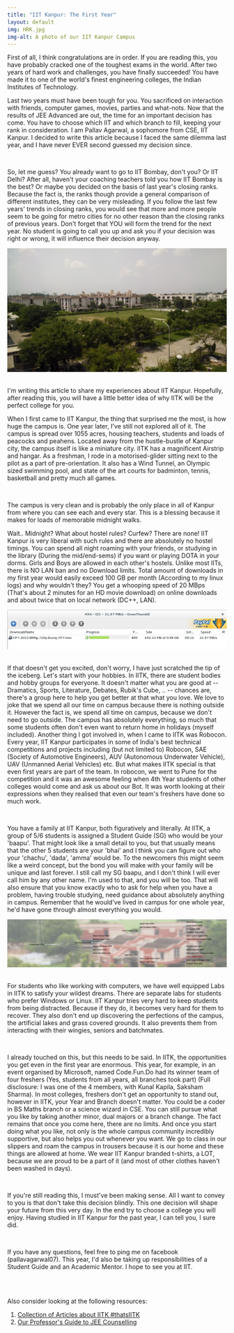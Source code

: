 ```yaml
---
title: "IIT Kanpur: The First Year"
layout: default
img: HRK.jpg
img-alt: A photo of our IIT Kanpur Campus
---
```

First of all, I think congratulations are in order. If you are reading this, you have probably cracked one of the toughest exams in the world. After two years of hard work and challenges, you have finally succeeded! You have made it to one of the world's finest engineering colleges, the Indian Institutes of Technology.


Last two years must have been tough for you. You sacrificed on interaction with friends, computer games, movies, parties and what-nots. Now that the results of JEE Advanced are out, the time for an important decision has come. You have to choose which IIT and which branch to fill, keeping your rank in consideration. I am Pallav Agarwal, a sophomore from CSE, IIT Kanpur. I decided to write this article because I faced the same dilemma last year, and I have never EVER second guessed my decision since.

<br>

So, let me guess? You already want to go to IIT Bombay, don't you? Or IIT Delhi? After all, haven't your coaching teachers told you how IIT Bombay is the best? Or maybe you decided on the basis of last year's closing ranks. Because the fact is, the ranks though provide a general comparison of different institutes, they can be very misleading. If you follow the last few years' trends in closing ranks, you would see that more and more people seem to be going for metro cities for no other reason than the closing ranks of previous years. Don't forget that YOU will form the trend for the next year. No student is going to call you up and ask you if your decision was right or wrong, it will influence their decision anyway.

<img src="/img/SkyView.jpg" alt="SkyView of IIT Kanpur Campus" class="img-responsive">
<br><br>

I'm writing this article to share my experiences about IIT Kanpur. Hopefully, after reading this, you will have a little better idea of why IITK will be the perfect college for you.

When I first came to IIT Kanpur, the thing that surprised me the most, is how huge the campus is. One year later, I've still not explored all of it. The campus is spread over 1055 acres, housing teachers, students and loads of peacocks and peahens. Located away from the hustle-bustle of Kanpur city, the campus itself is like a miniature city.
IITK has a magnificent Airstrip and hangar. As a freshman, I rode in a motorised-glider sitting next to the pilot as a part of pre-orientation. It also has a Wind Tunnel, an Olympic sized swimming pool, and state of the art courts for badminton, tennis, basketball and pretty much all games.

<br>

The campus is very clean and is probably the only place in all of Kanpur from where you can see each and every star. This is a blessing because it makes for loads of memorable midnight walks.


Wait.. Midnight? What about hostel rules? Curfew?
There are none! IIT Kanpur is very liberal with such rules and there are absolutely no hostel timings. You can spend all night roaming with your friends, or studying in the library (During the mid/end-sems) if you want or playing DOTA in your dorms. Girls and Boys are allowed in each other's hostels.
Unlike most IITs, there is NO LAN ban and no Download limits. Total amount of downloads in my first year would easily exceed 100 GB per month (According to my linux logs) and why wouldn't they? You get a whooping speed of 20 MBps (That's about 2 minutes for an HD movie download) on online downloads and about twice that on local network (DC++, LAN).

<img src="/img/Speedshot.png" alt="SkyView of IIT Kanpur Campus" class="img-responsive">
<br><br>


If that doesn't get you excited, don't worry, I have just scratched the tip of the iceberg. Let's start with your hobbies.
In IITK, there are student bodies and hobby groups for everyone. It doesn't matter what you are good at -- Dramatics, Sports, Literature, Debates, Rubik's Cube, .. -- chances are, there's a group here to help you get better at that what you love. We love to joke that we spend all our time on campus because there is nothing outside it. However the fact is, we spend all time on campus, because we don't need to go outside. The campus has absolutely everything, so much that some students often don't even want to return home in holidays (myself included).
Another thing I got involved in, when I came to IITK was Robocon. Every year, IIT Kanpur participates in some of India's best technical competitions and projects including (but not limited to)
Robocon, SAE (Society of Automotive Engineers), AUV (Autonomous Underwater Vehicle), UAV (Unmanned Aerial Vehicles) etc.
But what makes IITK special is that even first years are part of the team. In robocon, we went to Pune for the competition and it was an awesome feeling when 4th Year students of other colleges would come and ask us about our Bot. It was worth looking at their expressions when they realised that even our team's freshers have done so much work.

<br>



You have a family at IIT Kanpur, both figuratively and literally. At IITK, a group of 5/6 students is assigned a Student Guide (SG) who would be your 'baapu'. That might look like a small detail to you, but that usually means that the other 5 students are your 'bhai' and I think you can figure out who your 'chachu', 'dada', 'amma' would be. To the newcomers this might seem like a weird concept, but the bond you will make with your family will be unique and last forever. I still call my SG baapu, and I don't think I will ever call him by any other name. I'm used to that, and you will be too. That will also ensure that you know exactly who to ask for help when you have a problem, having trouble studying, need guidance about absolutely anything in campus. Remember that he would've lived in campus for one whole year, he'd have gone through almost everything you would.

<img src="/img/FamilyTree.png" alt="SkyView of IIT Kanpur Campus" class="img-responsive">
<br><br>


For students who like working with computers, we have well equipped Labs in IITK to satisfy your wildest dreams. There are separate labs for students who prefer Windows or Linux. IIT Kanpur tries very hard to keep students from being distracted. Because if they do, it becomes very hard for them to recover. They also don't end up discovering the perfections of the campus, the artificial lakes and grass covered grounds. It also prevents them from interacting with their wingies, seniors and batchmates.

<br>


I already touched on this, but this needs to be said. In IITK, the opportunities you get even in the first year are enormous. This year, for example, in an event organised by Microsoft, named Code.Fun.Do had its winner team of four freshers (Yes, students from all years, all branches took part) (Full disclosure: I was one of the 4 members, with Kunal Kapila, Saksham Sharma). In most colleges, freshers don't get an opportunity to stand out, however in IITK, your Year and Branch doesn't matter. You could be a coder in BS Maths branch or a science wizard in CSE. You can still pursue what you like by taking another minor, dual majors or a branch change. The fact remains that once you come here, there are no limits. And once you start doing what you like, not only is the whole campus community incredibly supportive, but also helps you out whenever you want. We go to class in our slippers and roam the campus in trousers because it is our home and these things are allowed at home. We wear IIT Kanpur branded t-shirts, a LOT, because we are proud to be a part of it (and most of other clothes haven't been washed in days).

<br>

If you're still reading this, I must've been making sense. All I want to convey to you is that don't take this decision blindly. This one decision will shape your future from this very day. In the end try to choose a college you will enjoy. Having studied in IIT Kanpur for the past year, I can tell you, I sure did.

<br>

If you have any questions, feel free to ping me on facebook (pallavagarwal07). This year, I'd also be taking up responsibilities of a Student Guide and an Academic Mentor. I hope to see you at IIT.

<br /><br />

Also consider looking at the following resources:

1. [Collection of Articles about IITK #thatsIITK](http://thatsiitk.quora.com)
2. [Our Professor's Guide to JEE Counselling](http://dsanghi.blogspot.in/2015/06/a-guide-to-jee-counseling-2015.html)

<br /><br />

